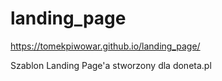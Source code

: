 # landing_page

https://tomekpiwowar.github.io/landing_page/

Szablon Landing Page'a stworzony dla doneta.pl

